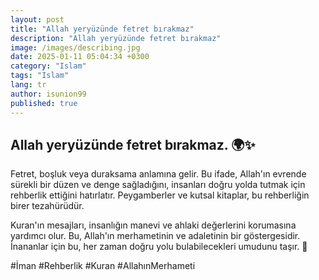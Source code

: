 ```yaml
---
layout: post
title: "Allah yeryüzünde fetret bırakmaz"
description: "Allah yeryüzünde fetret bırakmaz"
image: /images/describing.jpg
date: 2025-01-11 05:04:34 +0300
category: "Islam" 
tags: "Islam" 
lang: tr
author: isunion99
published: true
---
```


## Allah yeryüzünde fetret bırakmaz. 🌍✨

Fetret, boşluk veya duraksama anlamına gelir. Bu ifade, Allah'ın evrende sürekli bir düzen ve denge sağladığını, insanları doğru yolda tutmak için rehberlik ettiğini hatırlatır. Peygamberler ve kutsal kitaplar, bu rehberliğin birer tezahürüdür.

Kuran'ın mesajları, insanlığın manevi ve ahlaki değerlerini korumasına yardımcı olur. Bu, Allah'ın merhametinin ve adaletinin bir göstergesidir. İnananlar için bu, her zaman doğru yolu bulabilecekleri umudunu taşır. 🌟

#İman #Rehberlik #Kuran #AllahınMerhameti
